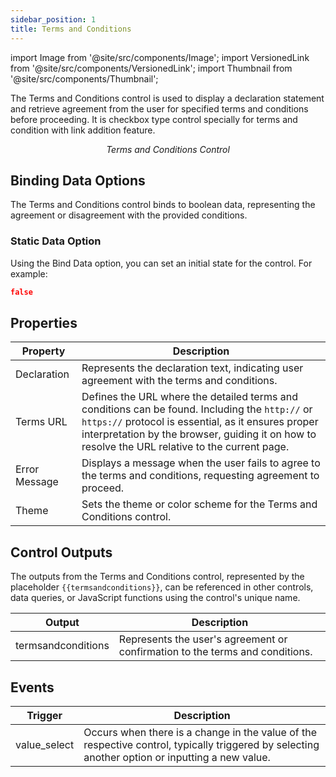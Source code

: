 ```yaml
---
sidebar_position: 1
title: Terms and Conditions
---
```


import Image from '@site/src/components/Image';
import VersionedLink from '@site/src/components/VersionedLink';
import Thumbnail from '@site/src/components/Thumbnail';

The Terms and Conditions control is used to display a declaration statement and retrieve agreement from the user for specified terms and conditions before proceeding. It is checkbox type control specially for terms and condition with link addition feature.

<figure>
  <Thumbnail src="/img/reference/controls/terms-and-conditions/preview.jpeg" alt="Terms and Conditions Control" />
  <figcaption align="center"><i>Terms and Conditions Control</i></figcaption>
</figure>

## Binding Data Options

The Terms and Conditions control binds to boolean data, representing the agreement or disagreement with the provided conditions.

### Static Data Option

Using the Bind Data option, you can set an initial state for the control. For example:

```json
false
``` 

## Properties

| Property        | Description                                                                                                            |
|-----------------|------------------------------------------------------------------------------------------------------------------------|
| Declaration     | Represents the declaration text, indicating user agreement with the terms and conditions.                              |
| Terms URL       | Defines the URL where the detailed terms and conditions can be found. Including the `http://` or `https://` protocol is essential, as it ensures proper interpretation by the browser, guiding it on how to resolve the URL relative to the current page.        |
| Error Message   | Displays a message when the user fails to agree to the terms and conditions, requesting agreement to proceed.         |
| Theme           | Sets the theme or color scheme for the Terms and Conditions control.                                                    |


## Control Outputs

The outputs from the Terms and Conditions control, represented by the placeholder `{{termsandconditions}}`, can be referenced in other controls, data queries, or JavaScript functions using the control's unique name.

| Output               | Description                                                                                  |
|----------------------|----------------------------------------------------------------------------------------------|
| termsandconditions   | Represents the user's agreement or confirmation to the terms and conditions.                 |


## Events


| Trigger     | Description                                                                                                                              |
|--------------|------------------------------------------------------------------------------------------------------------------------------------------|
| value_select | Occurs when there is a change in the value of the respective control, typically triggered by selecting another option or inputting a new value. |
